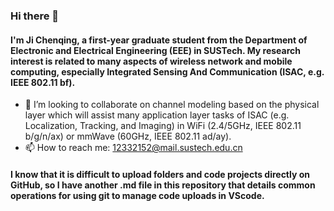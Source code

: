 ### Hi there 👋
#### I'm Ji Chenqing, a first-year graduate student from the Department of Electronic and Electrical Engineering (EEE) in SUSTech. My research interest is related to many aspects of wireless network and mobile computing, especially **I**ntegrated **S**ensing **A**nd **C**ommunication (ISAC, e.g. IEEE 802.11 bf).

- 👯 I’m looking to collaborate on channel modeling based on the physical layer which will assist many application layer tasks of ISAC (e.g. Localization, Tracking, and Imaging) in WiFi (2.4/5GHz, IEEE 802.11 b/g/n/ax) or mmWave (60GHz, IEEE 802.11 ad/ay).
- 📫 How to reach me: 12332152@mail.sustech.edu.cn

#### I know that it is difficult to upload folders and code projects directly on GitHub, so I have another .md file in this repository that details common operations for using git to manage code uploads in VScode.
